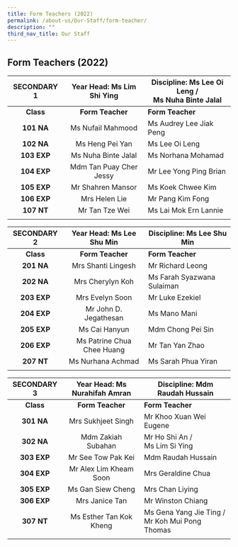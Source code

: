 ```yaml
---
title: Form Teachers (2022)
permalink: /about-us/Our-Staff/form-teacher/
description: ""
third_nav_title: Our Staff
---
```

## Form Teachers (2022)

| **SECONDARY 1** | **Year Head:** Ms Lim Shi Ying | **Discipline:** Ms Lee Oi Leng /  <br>Ms Nuha Binte Jalal |
|:---:|:---:|---|
| **Class** | **Form Teacher** | **Form Teacher** |
| **101 NA** | Ms Nufail Mahmood | Ms Audrey Lee Jiak Peng |
| **102 NA** | Ms Heng Pei Yan | Ms Lee Oi Leng |
| **103 EXP** | Ms Nuha Binte Jalal | Ms Norhana Mohamad |
| **104 EXP** | Mdm Tan Puay Cher Jessy | Mr Lee Yong Ping Brian |
| **105 EXP** | Mr Shahren Mansor | Ms Koek Chwee Kim |
| **106 EXP** | Mrs Helen Lie | Mr Pang Kim Fong |
| **107 NT** | Mr Tan Tze Wei | Ms Lai Mok Ern Lannie |
|  |  |  |

| **SECONDARY 2** | **Year Head:** Ms Lee Shu Min | **Discipline:** Ms Lee Shu Min |
|:---:|:---:|---|
| **Class** | **Form Teacher** | **Form Teacher** |
| **201 NA** | Mrs Shanti Lingesh | Mr Richard Leong |
| **202 NA** | Mrs Cherylyn Koh | Ms Farah Syazwana Sulaiman |
| **203 EXP** | Mrs Evelyn Soon | Mr Luke Ezekiel |
| **204 EXP** | Mr John D. Jegathesan | Ms Mano Mani |
| **205 EXP** | Ms Cai Hanyun | Mdm Chong Pei Sin |
| **206 EXP** | Ms Patrine Chua Chee Huang | Mr Tan Yan Zhao |
| **207 NT** | Ms Nurhana Achmad | Ms Sarah Phua Yiran |
|  |  |  |

| **SECONDARY 3** | **Year Head:** Ms Nurahifah Amran | **Discipline:** Mdm Raudah Hussain |
|:---:|:---:|---|
| **Class** | **Form Teacher** | **Form Teacher** |
| **301 NA** | Mrs Sukhjeet Singh | Mr Khoo Xuan Wei Eugene |
| **302 NA** | Mdm Zakiah Subahan | Mr Ho Shi An /<br> Ms Lim Si Ying |
| **303 EXP** | Mr See Tow Pak Kei | Mdm Raudah Hussain |
| **304 EXP** | Mr Alex Lim Kheam Soon | Mrs Geraldine Chua |
| **305 EXP** | Ms Gan Siew Cheng | Mrs Chan Liying |
| **306 EXP** | Mrs Janice Tan | Mr Winston Chiang |
| **307 NT** | Ms Esther Tan Kok Kheng | Ms Gena Yang Jie Ting /  <br>Mr Koh Mui Pong Thomas |
|  |  |  |
